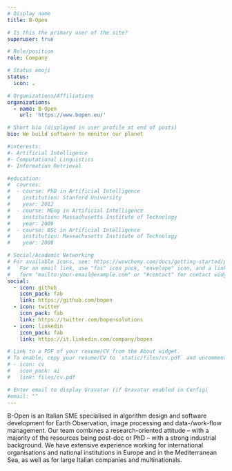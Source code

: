 ```yaml
---
# Display name
title: B-Open

# Is this the primary user of the site?
superuser: true

# Role/position
role: Company

# Status emoji
status:
  icon: ☕️

# Organizations/Affiliations
organizations:
  - name: B-Open
    url: 'https://www.bopen.eu/'

# Short bio (displayed in user profile at end of posts)
bio: We build software to monitor our planet

#interests:
#- Artificial Intelligence
#- Computational Linguistics
#- Information Retrieval

#education:
#  courses:
#  - course: PhD in Artificial Intelligence
#    institution: Stanford University
#    year: 2012
#  - course: MEng in Artificial Intelligence
#    institution: Massachusetts Institute of Technology
#    year: 2009
#  - course: BSc in Artificial Intelligence
#    institution: Massachusetts Institute of Technology
#    year: 2008

# Social/Academic Networking
# For available icons, see: https://wowchemy.com/docs/getting-started/page-builder/#icons
#   For an email link, use "fas" icon pack, "envelope" icon, and a link in the
#   form "mailto:your-email@example.com" or "#contact" for contact widget.
social:
  - icon: github
    icon_pack: fab
    link: https://github.com/bopen
  - icon: twitter
    icon_pack: fab
    link: https://twitter.com/bopensolutions
  - icon: linkedin
    icon_pack: fab
    link: https://it.linkedin.com/company/bopen

# Link to a PDF of your resume/CV from the About widget.
# To enable, copy your resume/CV to `static/files/cv.pdf` and uncomment the lines below.
# - icon: cv
#   icon_pack: ai
#   link: files/cv.pdf

# Enter email to display Gravatar (if Gravatar enabled in Config)
#email: ""
---
```


B-Open is an Italian SME specialised in algorithm design and software development for Earth Observation, image processing and data-/work-flow management. Our team combines a research-oriented attitude – with a majority of the resources being post-doc or PhD – with a strong industrial background. We have extensive experience working for international organisations and national institutions in Europe and in the Mediterranean Sea, as well as for large Italian companies and multinationals.
